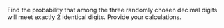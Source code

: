 Find the probability that among the three randomly chosen decimal digits will meet exactly 2 identical digits. Provide your calculations.